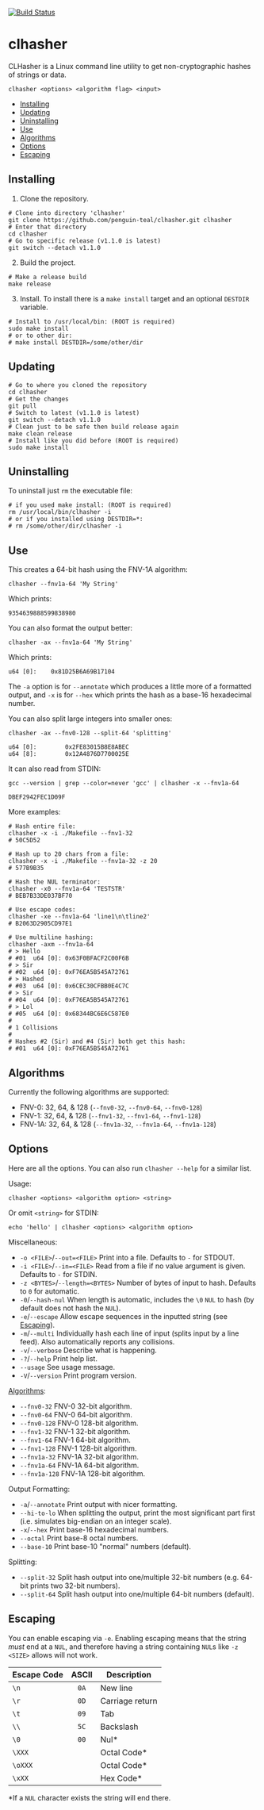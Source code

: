 [![Build Status](https://github.com/penguin-teal/clhasher/actions/workflows/Build.yml/badge.svg)](https://github.com/penguin-teal/clhasher/actions/workflows/Build.yml)

# clhasher
CLHasher is a Linux command line utility to get non-cryptographic hashes
of strings or data.

```shell
clhasher <options> <algorithm flag> <input>
```

- [Installing](#installing)
- [Updating](#updating)
- [Uninstalling](#uninstalling)
- [Use](#use)
- [Algorithms](#algorithms)
- [Options](#options)
- [Escaping](#escaping)

## Installing

1. Clone the repository.
```shell
# Clone into directory 'clhasher'
git clone https://github.com/penguin-teal/clhasher.git clhasher
# Enter that directory
cd clhasher
# Go to specific release (v1.1.0 is latest)
git switch --detach v1.1.0
```

2. Build the project.
```shell
# Make a release build
make release
```

3. Install. To install there is a `make install` target and an optional `DESTDIR` variable.
```shell
# Install to /usr/local/bin: (ROOT is required)
sudo make install
# or to other dir:
# make install DESTDIR=/some/other/dir
```

## Updating

```shell
# Go to where you cloned the repository
cd clhasher
# Get the changes
git pull
# Switch to latest (v1.1.0 is latest)
git switch --detach v1.1.0
# Clean just to be safe then build release again
make clean release
# Install like you did before (ROOT is required)
sudo make install
```

## Uninstalling

To uninstall just `rm` the executable file:
```shell
# if you used make install: (ROOT is required)
rm /usr/local/bin/clhasher -i
# or if you installed using DESTDIR=*:
# rm /some/other/dir/clhasher -i
```

## Use

This creates a 64-bit hash using the FNV-1A algorithm:
```shell
clhasher --fnv1a-64 'My String'
```
Which prints:
```
9354639888599838980
```

You can also format the output better:
```shell
clhasher -ax --fnv1a-64 'My String'
```
Which prints:
```
u64 [0]:    0x81D25B6A69B17104
```

The `-a` option is for `--annotate` which produces a little more of a formatted
output, and `-x` is for `--hex` which prints the hash as a base-16 hexadecimal
number.

You can also split large integers into smaller ones:
```shell
clhasher -ax --fnv0-128 --split-64 'splitting'
```

```
u64 [0]:        0x2FE83015B8E8ABEC
u64 [8]:        0x12A4876D7700025E
```

It can also read from STDIN:
```shell
gcc --version | grep --color=never 'gcc' | clhasher -x --fnv1a-64
```

```
DBEF2942FEC1D09F
```

More examples:
```shell
# Hash entire file:
clhasher -x -i ./Makefile --fnv1-32
# 50C5D52

# Hash up to 20 chars from a file:
clhasher -x -i ./Makefile --fnv1a-32 -z 20
# 577B9B35

# Hash the NUL terminator:
clhasher -x0 --fnv1a-64 'TESTSTR'
# BEB7B33DE037BF70

# Use escape codes:
clhasher -xe --fnv1a-64 'line1\n\tline2'
# B2063D2905CD97E1

# Use multiline hashing:
clhasher -axm --fnv1a-64
# > Hello
# #01  u64 [0]:	0x63F0BFACF2C00F6B
# > Sir
# #02  u64 [0]:	0xF76EA5B545A72761
# > Hashed
# #03  u64 [0]:	0x6CEC30CFBB0E4C7C
# > Sir
# #04  u64 [0]:	0xF76EA5B545A72761
# > Lol
# #05  u64 [0]:	0x68344BC6E6C587E0
#
# 1 Collisions
#
# Hashes #2 (Sir) and #4 (Sir) both get this hash:
# #01  u64 [0]:	0xF76EA5B545A72761
```

## Algorithms

Currently the following algorithms are supported:

- FNV-0: 32, 64, & 128 (`--fnv0-32`, `--fnv0-64`, `--fnv0-128`)
- FNV-1: 32, 64, & 128 (`--fnv1-32`, `--fnv1-64`, `--fnv1-128`)
- FNV-1A: 32, 64, & 128 (`--fnv1a-32`, `--fnv1a-64`, `--fnv1a-128`)

## Options

Here are all the options. You can also run `clhasher --help` for a similar list.

Usage:

```shell
clhasher <options> <algorithm option> <string>
```
Or omit `<string>` for STDIN:
```shell
echo 'hello' | clhasher <options> <algorithm option>
```

Miscellaneous:

- `-o <FILE>`/`--out=<FILE>` Print into a file. Defaults to `-` for STDOUT.
- `-i <FILE>`/`--in=<FILE>` Read from a file if no value argument is given. Defaults to `-` for STDIN.
- `-z <BYTES>`/`--length=<BYTES>` Number of bytes of input to hash. Defaults to `0` for automatic.
- `-0`/`--hash-nul` When length is automatic, includes the `\0` `NUL` to hash (by default does not hash the `NUL`).
- `-e`/`--escape` Allow escape sequences in the inputted string (see [Escaping](#escaping)).
- `-m`/`--multi` Individually hash each line of input (splits input by a line feed). Also automatically reports any collisions.
- `-v`/`--verbose` Describe what is happening.
- `-?`/`--help` Print help list.
- `--usage` See usage message.
- `-V`/`--version` Print program version.

[Algorithms](#algorithms):

- `--fnv0-32` FNV-0 32-bit algorithm.
- `--fnv0-64` FNV-0 64-bit algorithm.
- `--fnv0-128` FNV-0 128-bit algorithm.
- `--fnv1-32` FNV-1 32-bit algorithm.
- `--fnv1-64` FNV-1 64-bit algorithm.
- `--fnv1-128` FNV-1 128-bit algorithm.
- `--fnv1a-32` FNV-1A 32-bit algorithm.
- `--fnv1a-64` FNV-1A 64-bit algorithm.
- `--fnv1a-128` FNV-1A 128-bit algorithm.

Output Formatting:

- `-a`/`--annotate` Print output with nicer formatting.
- `--hi-to-lo` When splitting the output, print the most significant part first (i.e. simulates big-endian on an integer scale).
- `-x`/`--hex` Print base-16 hexadecimal numbers.
- `--octal` Print base-8 octal numbers.
- `--base-10` Print base-10 "normal" numbers (default).

Splitting:

- `--split-32` Split hash output into one/multiple 32-bit numbers (e.g. 64-bit prints two 32-bit numbers).
- `--split-64` Split hash output into one/multiple 64-bit numbers (default).

## Escaping

You can enable escaping via `-e`. Enabling escaping means that the string _must_
end at a `NUL`, and therefore having a string containing `NUL`s like
`-z <SIZE>` allows will not work.

| Escape Code    | ASCII | Description |
|----------------|:-----:|-------------|
| `\n`           | `0A`  | New line    |
| `\r`           | `0D`  | Carriage return |
| `\t`           | `09`  | Tab         |
| `\\`           | `5C`  | Backslash   |
| `\0`           | `00`  | Nul*        |
| `\XXX`         |       | Octal Code* |
| `\oXXX`        |       | Octal Code* |
| `\xXX`         |       | Hex Code*   |

*If a `NUL` character exists the string will end there.
